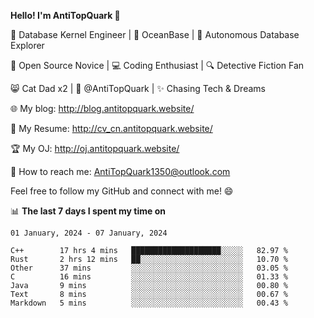 
**Hello! I'm AntiTopQuark 👋**

🔧 Database Kernel Engineer | 🌊 OceanBase | 🤖 Autonomous Database Explorer

🌱 Open Source Novice | 💻 Coding Enthusiast | 🔍 Detective Fiction Fan

😸 Cat Dad x2 | 🎉 @AntiTopQuark | ✨ Chasing Tech & Dreams

🌐 My blog: http://blog.antitopquark.website/

📄 My Resume: http://cv_cn.antitopquark.website/

🏆 My OJ: http://oj.antitopquark.website/

📧 How to reach me: AntiTopQuark1350@outlook.com

Feel free to follow my GitHub and connect with me! 😄

📊 **The last 7 days I spent my time on** 

<!--START_SECTION:waka-->
```text
01 January, 2024 - 07 January, 2024

C++        17 hrs 4 mins   ████████████████████░░░░░   82.97 % 
Rust       2 hrs 12 mins   ██░░░░░░░░░░░░░░░░░░░░░░░   10.70 % 
Other      37 mins         ░░░░░░░░░░░░░░░░░░░░░░░░░   03.05 % 
C          16 mins         ░░░░░░░░░░░░░░░░░░░░░░░░░   01.33 % 
Java       9 mins          ░░░░░░░░░░░░░░░░░░░░░░░░░   00.80 % 
Text       8 mins          ░░░░░░░░░░░░░░░░░░░░░░░░░   00.67 % 
Markdown   5 mins          ░░░░░░░░░░░░░░░░░░░░░░░░░   00.43 %
```
<!--END_SECTION:waka-->


